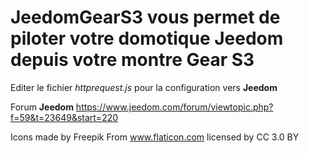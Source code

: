 # JeedomGearS3 vous permet de piloter votre domotique Jeedom depuis votre montre Gear S3 

Editer le fichier *httprequest.js* pour la configuration vers **Jeedom**

Forum **Jeedom** https://www.jeedom.com/forum/viewtopic.php?f=59&t=23649&start=220


Icons made by Freepik From www.flaticon.com licensed by CC 3.0 BY
